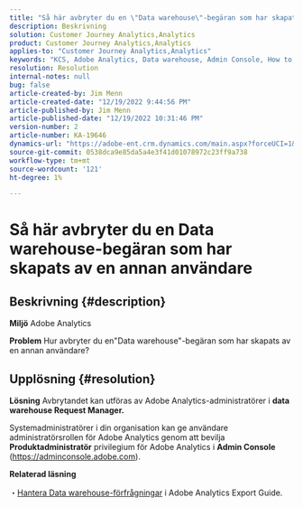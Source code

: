 ```yaml
---
title: "Så här avbryter du en \"Data warehouse\"-begäran som har skapats av en annan användare"
description: Beskrivning
solution: Customer Journey Analytics,Analytics
product: Customer Journey Analytics,Analytics
applies-to: "Customer Journey Analytics,Analytics"
keywords: "KCS, Adobe Analytics, Data warehouse, Admin Console, How to, cancel, request, another user, Data warehouse Request Manager"
resolution: Resolution
internal-notes: null
bug: false
article-created-by: Jim Menn
article-created-date: "12/19/2022 9:44:56 PM"
article-published-by: Jim Menn
article-published-date: "12/19/2022 10:31:46 PM"
version-number: 2
article-number: KA-19646
dynamics-url: "https://adobe-ent.crm.dynamics.com/main.aspx?forceUCI=1&pagetype=entityrecord&etn=knowledgearticle&id=475e715c-e67f-ed11-81ac-6045bd006704"
source-git-commit: 0538dca9e85da5a4e3f41d01078972c23ff9a738
workflow-type: tm+mt
source-wordcount: '121'
ht-degree: 1%

---
```


# Så här avbryter du en Data warehouse-begäran som har skapats av en annan användare

## Beskrivning {#description}


<b>Miljö</b>
Adobe Analytics

<b>Problem</b>
Hur avbryter du en&quot;Data warehouse&quot;-begäran som har skapats av en annan användare?


## Upplösning {#resolution}


<b>Lösning</b>
Avbrytandet kan utföras av Adobe Analytics-administratörer i <b>data warehouse Request Manager.</b>

Systemadministratörer i din organisation kan ge användare administratörsrollen för Adobe Analytics genom att bevilja <b>Produktadministratör</b> privilegium för Adobe Analytics i <b>Admin Console</b> (https://adminconsole.adobe.com).

<b>Relaterad läsning</b>

・[Hantera Data warehouse-förfrågningar](https://experienceleague.adobe.com/docs/analytics/export/data-warehouse/data-warehouse-requests-manage.html) i Adobe Analytics Export Guide.
